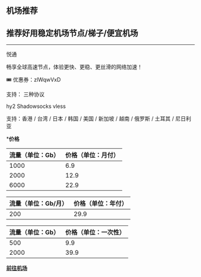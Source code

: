 ## 机场推荐
## 推荐好用稳定机场节点/梯子/便宜机场
---
悦通


畅享全球高速节点，体验更快、更稳、更丝滑的网络加速！

🎟 优惠券：zlWqwVxD

支持： 三种协议

hy2 Shadowsocks vless

支持：香港 / 台湾 / 日本 / 韩国 / 美国 / 新加坡 / 越南 / 俄罗斯 / 土耳其 / 尼日利亚  

   ***价格**

 | 流量（单位：Gb） | 价格（单位：月付） |
  | ---------------- | -------------------------- |
  | 1000               | 6.9                      |
  | 2000              | 12.9                      |
  | 6000              | 22.9                      |

   | 流量（单位：Gb/月） | 价格（单位：年付） |
  | ---------------- | -------------------------- |
  | 200               | 29.9                      |

  | 流量（单位：Gb） | 价格（单位：一次性） |
  | ---------------- | -------------------------- |
  | 500               | 9.9                      |
  | 2000              | 39.9                      |

[**前往机场**](https://my.yue.to/#/register?code=Z9VGtQo0)
